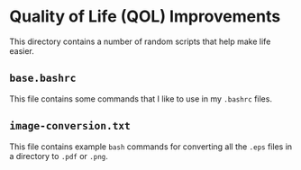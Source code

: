# Quality of Life (QOL) Improvements
This directory contains a number of random scripts that help make life easier.

## `base.bashrc`

This file contains some commands that I like to use in my `.bashrc` files.

## `image-conversion.txt`

This file contains example `bash` commands for converting all the `.eps` files
in a directory to `.pdf` or `.png`.
